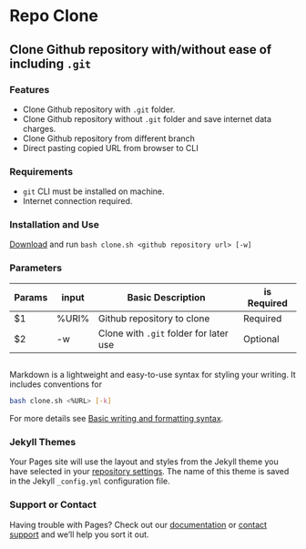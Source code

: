 # Repo Clone

## Clone Github repository with/without ease of including `.git`

### Features
- Clone Github repository with `.git` folder.
- Clone Github repository without `.git` folder and save internet data charges.
- Clone Github repository from different branch
- Direct pasting copied URL from browser to CLI

### Requirements
- `git` CLI must be installed on machine.
- Internet connection required.

### Installation and Use
[Download](https://github.com/jxmked/Repo_Clone) and run `bash clone.sh <github repository url> [-w]`

### Parameters
| Params | input | Basic Description | is Required |
| ------ | ----- | ----------------- | ----------- |
| $1 | %URl% | Github repository to clone | Required |
| $2 | -w | Clone with `.git` folder for later use | Optional |

## 
Markdown is a lightweight and easy-to-use syntax for styling your writing. It includes conventions for

```bash
bash clone.sh <%URL> [-k]
```

For more details see [Basic writing and formatting syntax](https://docs.github.com/en/github/writing-on-github/getting-started-with-writing-and-formatting-on-github/basic-writing-and-formatting-syntax).

### Jekyll Themes

Your Pages site will use the layout and styles from the Jekyll theme you have selected in your [repository settings](https://github.com/jxmked/Repo_Clone/settings/pages). The name of this theme is saved in the Jekyll `_config.yml` configuration file.

### Support or Contact

Having trouble with Pages? Check out our [documentation](https://docs.github.com/categories/github-pages-basics/) or [contact support](https://support.github.com/contact) and we’ll help you sort it out.
